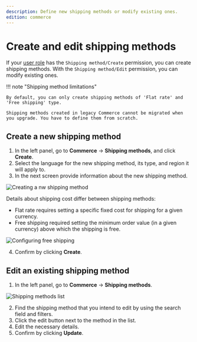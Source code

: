 ```yaml
---
description: Define new shipping methods or modify existing ones.
edition: commerce
---
```


# Create and edit shipping methods

If your [user role](work_with_permissions.md) has the `Shipping method/Create` permission, you can create shipping methods. 
With the `Shipping method/Edit` permission, you can modify existing ones.

!!! note "Shipping method limitations"

    By default, you can only create shipping methods of 'Flat rate' and 'Free shipping' type. 
    
    Shipping methods created in legacy Commerce cannot be migrated when you upgrade. You have to define them from scratch.

## Create a new shipping method 

1. In the left panel, go to **Commerce** -> **Shipping methods**, and click **Create**.
2. Select the language for the new shipping method, its type, and region it will apply to.
3. In the next screen provide information about the new shipping method.

![Creating a nw shipping method](create_new_shipping_method.png)

Details about shipping cost differ between shipping methods:

- Flat rate requires setting a specific fixed cost for shipping for a given currency.
- Free shipping required setting the minimum order value (in a given currency) above which the shipping is free.

![Configuring free shipping](free_shipping.png)

4. Confirm by clicking **Create**.

## Edit an existing shipping method

1. In the left panel, go to **Commerce** -> **Shipping methods**.

![Shipping methods list](shipping_methods_list.png)

2. Find the shipping method that you intend to edit by using the search field and filters.
3. Click the edit button next to the method in the list.
4. Edit the necessary details.
5. Confirm by clicking **Update**.
